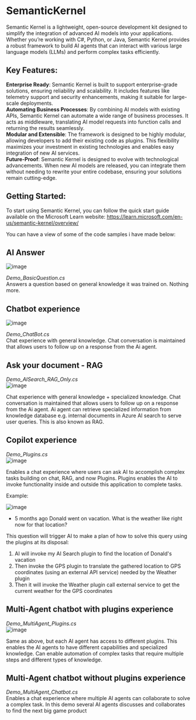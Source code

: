 # SemanticKernel
Semantic Kernel is a lightweight, open-source development kit designed to simplify the integration of advanced AI models into your applications. Whether you’re working with C#, Python, or Java, Semantic Kernel provides a robust framework to build AI agents that can interact with various large language models (LLMs) and perform complex tasks efficiently.

## Key Features:
**Enterprise Ready**: Semantic Kernel is built to support enterprise-grade solutions, ensuring reliability and scalability. It includes features like telemetry support and security enhancements, making it suitable for large-scale deployments.  
**Automating Business Processes**: By combining AI models with existing APIs, Semantic Kernel can automate a wide range of business processes. It acts as middleware, translating AI model requests into function calls and returning the results seamlessly.  
**Modular and Extensible**: The framework is designed to be highly modular, allowing developers to add their existing code as plugins. This flexibility maximizes your investment in existing technologies and enables easy integration of new AI services.  
**Future-Proof**: Semantic Kernel is designed to evolve with technological advancements. When new AI models are released, you can integrate them without needing to rewrite your entire codebase, ensuring your solutions remain cutting-edge.  

## Getting Started:
To start using Semantic Kernel, you can follow the quick start guide available on the Microsoft Learn website:
https://learn.microsoft.com/en-us/semantic-kernel/overview/

You can have a view of some of the code samples i have made below:

## AI Answer
![image](https://github.com/7effrey89/SemanticKernelDemo/assets/30802073/94c1b4c8-e3af-49c9-bc59-4744c7b5a991)

*Demo_BasicQuestion.cs*  
Answers a question based on general knowledge it was trained on. Nothing more.

## Chatbot experience
![image](https://github.com/7effrey89/SemanticKernelDemo/assets/30802073/6a3f27ee-6a20-4cc6-81f2-2f51be3912aa)

*Demo_ChatBot.cs*  
Chat experience with general knowledge. Chat conversation is maintained that allows users to follow up on a response from the Ai agent.

## Ask your document - RAG
*Demo_AISearch_RAG_Only.cs*  
![image](https://github.com/7effrey89/SemanticKernelDemo/assets/30802073/797233a5-7220-4d97-8945-11c0d842d1d5)

Chat experience with general knowledge + specialized knowledge. 
Chat conversation is maintained that allows users to follow up on a response from the Ai agent.
Ai agent can retrieve specialized information from knowledge database e.g. internal documents in Azure AI search to serve user queries. This is also known as RAG.

## Copilot experience 
*Demo_Plugins.cs*  
![image](https://github.com/7effrey89/SemanticKernelDemo/assets/30802073/13e89860-8fb9-4f68-a9ac-d3e328030c0a)

Enables a chat experience where users can ask AI to accomplish complex tasks building on chat, RAG, and now Plugins.
Plugins enables the AI to invoke functionality inside and outside this application to complete tasks.

Example:

![image](https://github.com/7effrey89/SemanticKernelDemo/assets/30802073/920b9eca-6546-4045-990c-648afe9f3fa7)

* 5 months ago Donald went on vacation. What is the weather like right now for that location?

This question will trigger AI to make a plan of how to solve this query using the plugins at its disposal:
1) AI will invoke my AI Search plugin to find the location of Donald's vacation
2) Then invoke the GPS plugin to translate the gathered location to GPS coordinates (using an external API service) needed by the Weather plugin
3) Then it will invoke the Weather plugin call external service to get the current weather for the GPS coordinates

## Multi-Agent chatbot with plugins experience 
*Demo_MultiAgent_Plugins.cs*  
![image](https://github.com/7effrey89/SemanticKernelDemo/assets/30802073/6781a1d0-6ec9-44eb-b871-3803b93a25b3)

Same as above, but each AI agent has access to different plugins.
This enables the AI agents to have different capabilities and specialized knowledge.
Can enable automation of complex tasks that require multiple steps and different types of knowledge.

## Multi-Agent chatbot without plugins experience 
*Demo_MultiAgent_Chatbot.cs*  
Enables a chat experience where multiple AI agents can collaborate to solve a complex task.
In this demo several AI agents discusses and collaborates to find the next big game product

